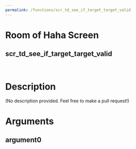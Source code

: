 ```yaml
---
permalink: /functions/scr_td_see_if_target_target_valid
---
```

# Room of Haha Screen  
## scr_td_see_if_target_target_valid  
&nbsp;  
# Description  
(No description provided. Feel free to make a pull request!) 
&nbsp;  
# Arguments
## argument0

&nbsp;  


